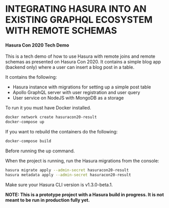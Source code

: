# INTEGRATING HASURA INTO AN EXISTING GRAPHQL ECOSYSTEM WITH REMOTE SCHEMAS
#### Hasura Con 2020 Tech Demo

This is a tech demo of how to use Hasura with remote joins and remote schemas as presented on Hasura Con 2020. It contains a simple blog app (backend only) where a user can insert a blog post in a table.

It contains the following:

- Hasura instance with migrations for setting up a simple post table
- Apollo GraphQL server with user registration and user query
- User service on NodeJS with MongoDB as a storage

To run it you must have Docker installed.

```bash
docker network create hasuracon20-result
docker-compose up
```
If you want to rebuild the containers do the following:
```bash
docker-compose build
```
Before running the up command.

When the project is running, run the Hasura migrations from the console:

```bash
hasura migrate apply --admin-secret hasuracon20-result
hasura metadata apply --admin-secret hasuracon20-result
```

Make sure your Hasura CLI version is v1.3.0-beta.1.

**NOTE: This is a prototype project with a Hasura build in progress. It is not meant to be run in production fully yet.**